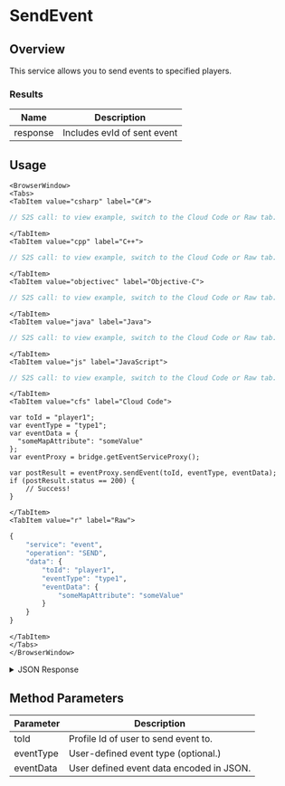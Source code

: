 # SendEvent
## Overview
This service allows you to send events to specified players.




### Results
Name | Description
--------- | -----------
response | Includes evId of sent event

<PartialServop service_name="event" operation_name="SEND" />

## Usage

```mdx-code-block
<BrowserWindow>
<Tabs>
<TabItem value="csharp" label="C#">
```

```csharp
// S2S call: to view example, switch to the Cloud Code or Raw tab.
```

```mdx-code-block
</TabItem>
<TabItem value="cpp" label="C++">
```

```cpp
// S2S call: to view example, switch to the Cloud Code or Raw tab.
```

```mdx-code-block
</TabItem>
<TabItem value="objectivec" label="Objective-C">
```

```objectivec
// S2S call: to view example, switch to the Cloud Code or Raw tab.
```

```mdx-code-block
</TabItem>
<TabItem value="java" label="Java">
```

```java
// S2S call: to view example, switch to the Cloud Code or Raw tab.
```

```mdx-code-block
</TabItem>
<TabItem value="js" label="JavaScript">
```

```javascript
// S2S call: to view example, switch to the Cloud Code or Raw tab.
```

```mdx-code-block
</TabItem>
<TabItem value="cfs" label="Cloud Code">
```

```cfscript
var toId = "player1";
var eventType = "type1";
var eventData = {
  "someMapAttribute": "someValue"
};
var eventProxy = bridge.getEventServiceProxy();

var postResult = eventProxy.sendEvent(toId, eventType, eventData);
if (postResult.status == 200) {
    // Success!
}
```

```mdx-code-block
</TabItem>
<TabItem value="r" label="Raw">
```

```r
{
	"service": "event",
	"operation": "SEND",
	"data": {
		"toId": "player1",
		"eventType": "type1",
		"eventData": {
			"someMapAttribute": "someValue"
		}
	}
}
```

```mdx-code-block
</TabItem>
</Tabs>
</BrowserWindow>
```

<details>
<summary>JSON Response</summary>

```json
{
    "packetId": 1,
    "messageResponses": [
        {
            "status": 200,
            "data": {
                "response": {
                    "evId": "9789273589757"
                }
            }
        }
    ]
}
```
</details>

## Method Parameters
Parameter | Description
--------- | -----------
toId | Profile Id of user to send event to. 
eventType | User-defined event type (optional.) 
eventData | User defined event data encoded in JSON. 


